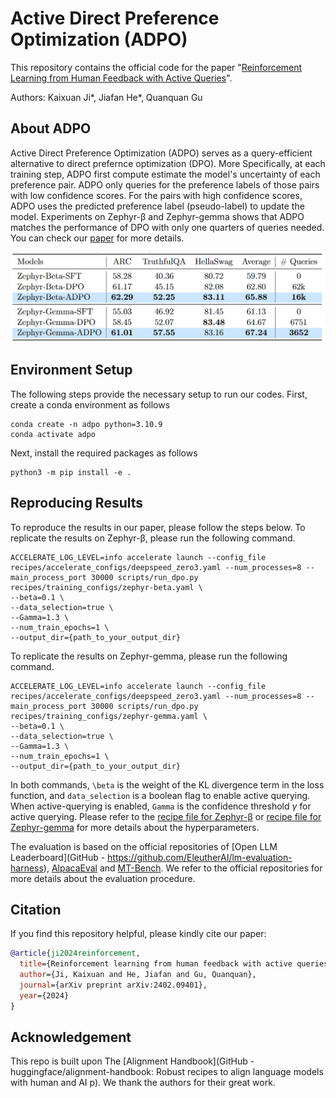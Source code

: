 <!-- <p align="center">
  <img src="https://raw.githubusercontent.com/huggingface/alignment-handbook/main/assets/handbook.png">
</p>

<p align="center">
    🤗 <a href="https://huggingface.co/collections/alignment-handbook/handbook-v01-models-and-datasets-654e424d22e6880da5ebc015" target="_blank">Models & Datasets</a> | 📃 <a href="https://arxiv.org/abs/2310.16944" target="_blank">Technical Report</a>
</p> -->

# Active Direct Preference Optimization (ADPO)

This repository contains the official code for the paper "[Reinforcement Learning from Human Feedback with Active Queries](https://arxiv.org/abs/2402.09401)".

Authors: Kaixuan Ji*, Jiafan He*, Quanquan Gu


## About ADPO

Active Direct Preference Optimization (ADPO) serves as a query-efficient alternative to direct prefernce optimization (DPO). More Specifically, at each training step, ADPO first compute estimate the model's uncertainty of each preference pair. ADPO only queries for the preference labels of those pairs with low confidence scores. For the pairs with high confidence scores, ADPO uses the predicted preference label (pseudo-label) to update the model. Experiments on Zephyr-β and Zephyr-gemma shows that ADPO matches the performance of DPO with only one quarters of queries needed. You can check our [paper](https://arxiv.org/abs/2402.09401) for more details.

 <p align="center">
  <img src="images/objective.png">
</p>

## Environment Setup

The following steps provide the necessary setup to run our codes. First, create a conda environment as follows

```
conda create -n adpo python=3.10.9
conda activate adpo
```

Next, install the required packages as follows

```
python3 -m pip install -e .
```

## Reproducing Results

To reproduce the results in our paper, please follow the steps below. To replicate the results on Zephyr-β, please run the following command.

```
ACCELERATE_LOG_LEVEL=info accelerate launch --config_file recipes/accelerate_configs/deepspeed_zero3.yaml --num_processes=8 --main_process_port 30000 scripts/run_dpo.py recipes/training_configs/zephyr-beta.yaml \
--beta=0.1 \
--data_selection=true \
--Gamma=1.3 \
--num_train_epochs=1 \
--output_dir={path_to_your_output_dir}
```
To replicate the results on Zephyr-gemma, please run the following command.

```
ACCELERATE_LOG_LEVEL=info accelerate launch --config_file recipes/accelerate_configs/deepspeed_zero3.yaml --num_processes=8 --main_process_port 30000 scripts/run_dpo.py recipes/training_configs/zephyr-gemma.yaml \
--beta=0.1 \
--data_selection=true \
--Gamma=1.3 \
--num_train_epochs=1 \
--output_dir={path_to_your_output_dir}
```

In both commands, `\beta` is the weight of the KL divergence term in the loss function, and `data_selection` is a boolean flag to enable active querying. When active-querying is enabled, `Gamma` is the confidence threshold $\gamma$ for active querying. Please refer to the [recipe file for Zephyr-β](recipes/zephyr-7b-beta/dpo/config_full.yaml) or [recipe file for Zephyr-gemma](recipes/zephyr-7b-beta/dpo/config_full.yaml) for more details about the hyperparameters.

The evaluation is based on the official repositories of [Open LLM Leaderboard](GitHub - https://github.com/EleutherAI/lm-evaluation-harness), [AlpacaEval](https://github.com/tatsu-lab/alpaca_eval) and [MT-Bench](https://github.com/lm-sys/FastChat/tree/main/fastchat/llm_judge). We refer to the official repositories for more details about the evaluation procedure.

## Citation

If you find this repository helpful, please kindly cite our paper:

```bibtex
@article{ji2024reinforcement,
  title={Reinforcement learning from human feedback with active queries},
  author={Ji, Kaixuan and He, Jiafan and Gu, Quanquan},
  journal={arXiv preprint arXiv:2402.09401},
  year={2024}
}
```

## Acknowledgement

This repo is built upon The [Alignment Handbook](GitHub - huggingface/alignment-handbook: Robust recipes to align language models with human and AI p). We thank the authors for their great work.